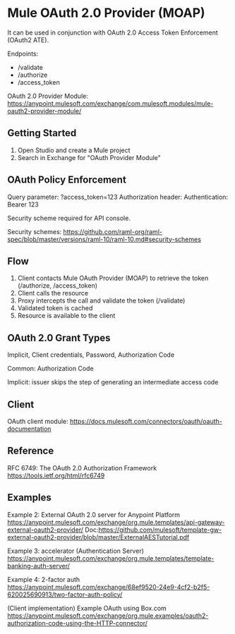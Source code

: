 Mule OAuth 2.0 Provider (MOAP)
===============================

It can be used in conjunction with OAuth 2.0 Access Token Enforcement (OAuth2 ATE).

Endpoints:
* /validate
* /authorize
* /access_token

OAuth 2.0 Provider Module: https://anypoint.mulesoft.com/exchange/com.mulesoft.modules/mule-oauth2-provider-module/

## Getting Started

1. Open Studio and create a Mule project
2. Search in Exchange for "OAuth Provider Module"


## OAuth Policy Enforcement

Query parameter: ?access_token=123
Authorization header: Authentication: Bearer 123

Security scheme required for API console.

Security schemes: https://github.com/raml-org/raml-spec/blob/master/versions/raml-10/raml-10.md#security-schemes


## Flow

1. Client contacts Mule OAuth Provider (MOAP) to retrieve the token (/authorize, /access_token)
2. Client calls the resource
3. Proxy intercepts the call and validate the token (/validate)
4. Validated token is cached
5. Resource is available to the client

## OAuth 2.0 Grant Types

Implicit, Client credentials, Password, Authorization Code

Common: Authorization Code

Implicit: issuer skips the step of generating an intermediate access code


## Client 

OAuth client module: https://docs.mulesoft.com/connectors/oauth/oauth-documentation

## Reference

RFC 6749: The OAuth 2.0 Authorization Framework
https://tools.ietf.org/html/rfc6749


## Examples

Example 2: External OAuth 2.0 server for Anypoint Platform
https://anypoint.mulesoft.com/exchange/org.mule.templates/api-gateway-external-oauth2-provider/
Doc:https://github.com/mulesoft/template-gw-external-oauth2-provider/blob/master/ExternalAESTutorial.pdf

Example 3: accelerator (Authentication Server)
https://anypoint.mulesoft.com/exchange/org.mule.templates/template-banking-auth-server/

Example 4: 2-factor auth
https://anypoint.mulesoft.com/exchange/68ef9520-24e9-4cf2-b2f5-620025690913/two-factor-auth-policy/



(Client implementation)
Example OAuth using Box.com
https://anypoint.mulesoft.com/exchange/org.mule.examples/oauth2-authorization-code-using-the-HTTP-connector/

